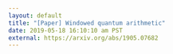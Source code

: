 ```yaml
---
layout: default
title: "[Paper] Windowed quantum arithmetic"
date: 2019-05-18 16:10:10 am PST
external: https://arxiv.org/abs/1905.07682
---
```

